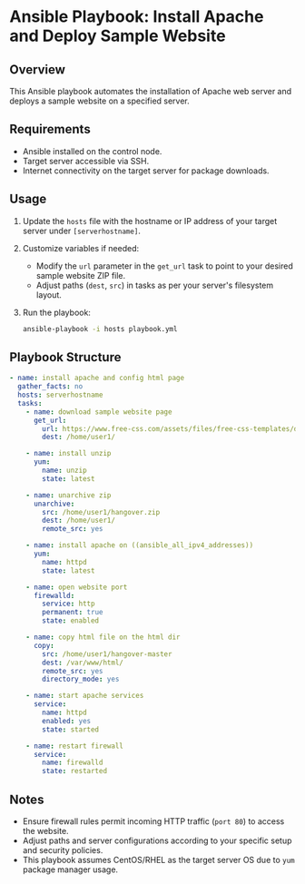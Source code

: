 # Ansible Playbook: Install Apache and Deploy Sample Website

## Overview
This Ansible playbook automates the installation of Apache web server and deploys a sample website on a specified server.

## Requirements
- Ansible installed on the control node.
- Target server accessible via SSH.
- Internet connectivity on the target server for package downloads.

## Usage
1. Update the `hosts` file with the hostname or IP address of your target server under `[serverhostname]`.

2. Customize variables if needed:
   - Modify the `url` parameter in the `get_url` task to point to your desired sample website ZIP file.
   - Adjust paths (`dest`, `src`) in tasks as per your server's filesystem layout.

3. Run the playbook:
   ```bash
   ansible-playbook -i hosts playbook.yml
   ```

## Playbook Structure
```yaml
- name: install apache and config html page
  gather_facts: no
  hosts: serverhostname
  tasks:
    - name: download sample website page
      get_url:
        url: https://www.free-css.com/assets/files/free-css-templates/download/page275/hangover.zip
        dest: /home/user1/

    - name: install unzip
      yum:
        name: unzip
        state: latest

    - name: unarchive zip
      unarchive:
        src: /home/user1/hangover.zip
        dest: /home/user1/
        remote_src: yes

    - name: install apache on ((ansible_all_ipv4_addresses))
      yum:
        name: httpd
        state: latest

    - name: open website port
      firewalld:
        service: http
        permanent: true
        state: enabled

    - name: copy html file on the html dir
      copy:
        src: /home/user1/hangover-master
        dest: /var/www/html/
        remote_src: yes
        directory_mode: yes

    - name: start apache services
      service:
        name: httpd
        enabled: yes
        state: started

    - name: restart firewall
      service:
        name: firewalld
        state: restarted
```

## Notes
- Ensure firewall rules permit incoming HTTP traffic (`port 80`) to access the website.
- Adjust paths and server configurations according to your specific setup and security policies.
- This playbook assumes CentOS/RHEL as the target server OS due to `yum` package manager usage.
